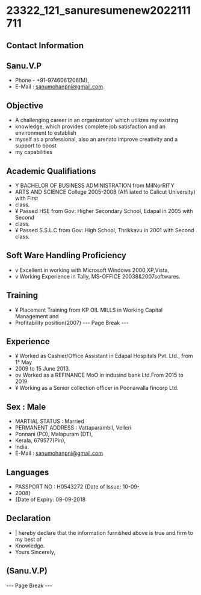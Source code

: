 # 23322_121_sanuresumenew2022111711

## Contact Information



## Sanu.V.P

* Phone - +91-9746061206(M),
* E-Mail : sanumohanpni@gmail.com.


## Objective

* A challenging career in an organization’ which utilizes my existing
* knowledge, which provides complete job satisfaction and an environment to establish
* myself as a professional, also an arenato improve creativity and a support to boost
* my capabilities


## Academic Qualifiations

* Y BACHELOR OF BUSINESS ADMINISTRATION from MiINorRITY
* ARTS AND SCIENCE College 2005-2008 (Affiliated to Calicut University) with First
* class.
* ¥ Passed HSE from Gov: Higher Secondary School, Edapal in 2005 with Second
* class.
* ¥ Passed S.S.L.C from Gov: High School, Thrikkavu in 2001 with Second class.


## Soft Ware Handling Proficiency

* v Excellent in working with Microsoft Windows 2000,XP,Vista,
* v Working Experience in Tally, MS-OFFICE 20038&2007softwares.


## Training

* ¥ Placement Training from KP OIL MILLS in Working Capital Management and
* Profitability position(2007)
--- Page Break ---


## Experience

* ¥ Worked as Cashier/Office Assistant in Edapal Hospitals Pvt. Ltd., from 1° May
* 2009 to 15 June 2013.
* ov Worked as a REFINANCE MoO in indusind bank Ltd.From 2015 to 2019
* ¥ Working as a Senior collection officer in Poonawalla fincorp Ltd.


## Sex : Male

* MARTIAL STATUS : Married
* PERMANENT ADDRESS : Vattaparambil, Velleri
* Ponnani (PO), Malapuram (DT),
* Kerala, 679577(Pin),
* India.
* E-Mail : sanumohanpni@gmail.com


## Languages

* PASSPORT NO : H0543272 {Date of Issue: 10-09-
* 2008}
* {Date of Expiry: 09-09-2018


## Declaration

* | hereby declare that the information furnished above is true and firm to my best of
* Knowledge.
* Yours Sincerely,


## (Sanu.V.P)

--- Page Break ---

